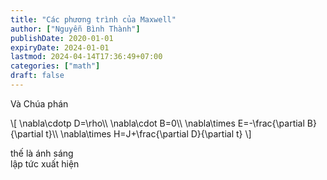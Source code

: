 ```yaml
---
title: "Các phương trình của Maxwell"
author: ["Nguyễn Bình Thành"]
publishDate: 2020-01-01
expiryDate: 2024-01-01
lastmod: 2024-04-14T17:36:49+07:00
categories: ["math"]
draft: false
---
```


Và Chúa phán

\\[ \nabla\cdotp D=\rho\\\\
\nabla\cdot B=0\\\\
\nabla\times E=-\frac{\partial B}{\partial t}\\\\
\nabla\times H=J+\frac{\partial D}{\partial t}
\\]

thế là ánh sáng<br />
lập tức xuất hiện
